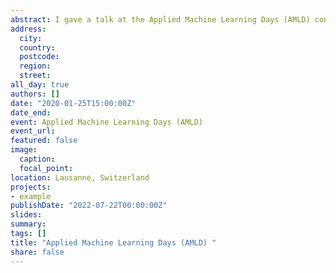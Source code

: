 ```yaml
---
abstract: I gave a talk at the Applied Machine Learning Days (AMLD) conference entiteled "Bayesian Neural Networks for toxicity prediction".
address:
  city: 
  country: 
  postcode: 
  region: 
  street: 
all_day: true
authors: []
date: "2020-01-25T15:00:00Z"
date_end: 
event: Applied Machine Learning Days (AMLD) 
event_url: 
featured: false
image:
  caption: 
  focal_point: 
location: Lausanne, Switzerland
projects:
- example
publishDate: "2022-07-22T00:00:00Z"
slides: 
summary: 
tags: []
title: "Applied Machine Learning Days (AMLD) "
share: false
---
```

